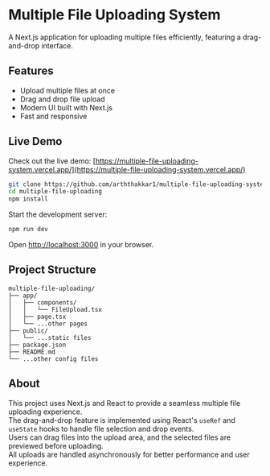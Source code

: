 # Multiple File Uploading System

A Next.js application for uploading multiple files efficiently, featuring a drag-and-drop interface.

## Features

- Upload multiple files at once
- Drag and drop file upload
- Modern UI built with Next.js
- Fast and responsive

## Live Demo

Check out the live demo: [https://multiple-file-uploading-system.vercel.app/](https://multiple-file-uploading-system.vercel.app/)

```bash
git clone https://github.com/arththakkar1/multiple-file-uploading-system
cd multiple-file-uploading
npm install
```

Start the development server:

```bash
npm run dev
```

Open [http://localhost:3000](http://localhost:3000) in your browser.

## Project Structure

```
multiple-file-uploading/
├── app/
│   ├── components/
│   │   └── FileUpload.tsx
│   ├── page.tsx
│   └── ...other pages
├── public/
│   └── ...static files
├── package.json
├── README.md
└── ...other config files
```

## About

This project uses Next.js and React to provide a seamless multiple file uploading experience.  
The drag-and-drop feature is implemented using React's `useRef` and `useState` hooks to handle file selection and drop events.  
Users can drag files into the upload area, and the selected files are previewed before uploading.  
All uploads are handled asynchronously for better performance and user experience.
